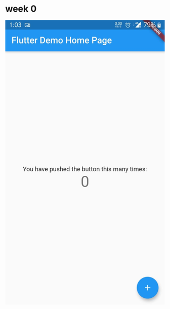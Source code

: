 # week 0

![testapp-image](<https://raw.githubusercontent.com/skully-coder/IECSE-App-Winter-Project-20/yashwanth-paladugu/task%200/testapp%20image.jpeg>)